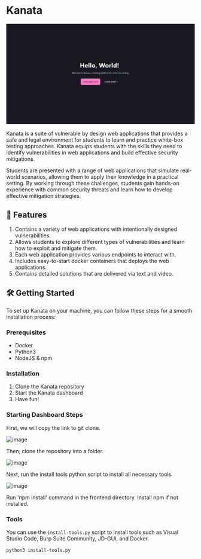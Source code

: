 # Kanata

![](landing.png)

Kanata is a suite of vulnerable by design web applications that provides a safe and legal environment for students to learn and practice white-box testing approaches. Kanata equips students with the skills they need to identify vulnerabilities in web applications and build effective security mitigations.

Students are presented with a range of web applications that simulate real-world scenarios, allowing them to apply their knowledge in a practical setting. By working through these challenges, students gain hands-on experience with common security threats and learn how to develop effective mitigation strategies.

## 🧐 Features

1. Contains a variety of web applications with intentionally designed vulnerabilities.
2. Allows students to explore different types of vulnerabilities and learn how to exploit and mitigate them.
3. Each web application provides various endpoints to interact with.
4. Includes easy-to-start docker containers that deploys the web applications.
5. Contains detailed solutions that are delivered via text and video.

## 🛠️ Getting Started
To set up Kanata on your machine, you can follow these steps for a smooth installation process:

### Prerequisites
- Docker
- Python3
- NodeJS & npm

### Installation
1. Clone the Kanata repository
2. Start the Kanata dashboard
3. Have fun!

### Starting Dashboard Steps

First, we will copy the link to git clone.

![image](https://github.com/giangm/Kanata/assets/23440767/d25250ab-9aed-4f56-82ac-501750103d55)

Then, clone the repository into a folder.

![image](https://github.com/giangm/Kanata/assets/23440767/b9219095-6e10-4a26-aa78-f16082909ad9)

Next, run the install tools python script to install all necessary tools.

![image](https://github.com/giangm/Kanata/assets/23440767/dafe0d31-a9ea-4471-9653-e4a5867b6081)

Run 'npm install' command in the frontend directory. Install npm if not installed.

### Tools
You can use the `install-tools.py` script to install tools such as Visual Studio Code, Burp Suite Community, JD-GUI, and Docker.
```bash
python3 install-tools.py
```
